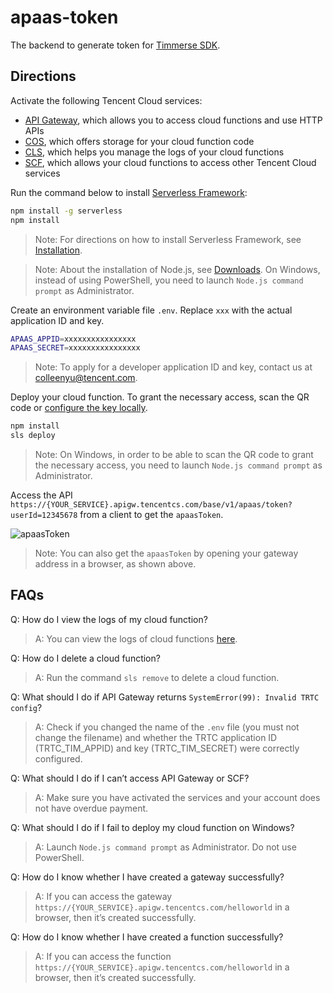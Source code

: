 # apaas-token

The backend to generate token for [Timmerse SDK](https://www.npmjs.com/package/timmerse).

## Directions

Activate the following Tencent Cloud services:

- [API Gateway](https://console.cloud.tencent.com/apigateway/service?rid=1), which allows you to access cloud functions and use HTTP APIs
- [COS](https://console.cloud.tencent.com/cos5), which offers storage for your cloud function code
- [CLS](https://console.cloud.tencent.com/cls/overview?region=ap-guangzhou), which helps you manage the logs of your cloud functions
- [SCF](https://console.cloud.tencent.com/scf/list?rid=1&ns=default), which allows your cloud functions to access other Tencent Cloud services

Run the command below to install [Serverless Framework](https://intl.cloud.tencent.com/document/product/583/36263):

```bash
npm install -g serverless
npm install
```

> Note: For directions on how to install Serverless Framework, see [Installation](https://intl.cloud.tencent.com/document/product/583/36263).

> Note: About the installation of Node.js, see [Downloads](https://nodejs.org/zh-cn/download/). On Windows, instead of using PowerShell, you need to launch `Node.js command prompt` as Administrator.

Create an environment variable file `.env`. Replace `xxx` with the actual application ID and key.

```bash
APAAS_APPID=xxxxxxxxxxxxxxxx
APAAS_SECRET=xxxxxxxxxxxxxxxx
```

> Note: To apply for a developer application ID and key, contact us at colleenyu@tencent.com.

Deploy your cloud function. To grant the necessary access, scan the QR code or [configure the key locally](https://intl.cloud.tencent.com/document/product/583/38859#authorizing-with-local-key).

```bash
npm install
sls deploy
```

> Note: On Windows, in order to be able to scan the QR code to grant the necessary access, you need to launch `Node.js command prompt` as Administrator.

Access the API `https://{YOUR_SERVICE}.apigw.tencentcs.com/base/v1/apaas/token?userId=12345678` from a client to get the `apaasToken`.

![apaasToken](https://user-images.githubusercontent.com/91418940/142608944-0890bf01-7ad0-4e78-b281-0c1fed370452.png)

> Note: You can also get the `apaasToken` by opening your gateway address in a browser, as shown above.

## FAQs

Q: How do I view the logs of my cloud function?

> A: You can view the logs of cloud functions [here](https://console.cloud.tencent.com/scf/list-detail?rid=1&ns=default&id=application-prod-apaas-token&menu=log&tab=codeTab).

Q: How do I delete a cloud function?

> A: Run the command `sls remove` to delete a cloud function.

Q: What should I do if API Gateway returns `SystemError(99): Invalid TRTC config`?

> A: Check if you changed the name of the `.env` file (you must not change the filename) and whether the TRTC application ID (TRTC_TIM_APPID) and key (TRTC_TIM_SECRET) were correctly configured.

Q: What should I do if I can’t access API Gateway or SCF?

> A: Make sure you have activated the services and your account does not have overdue payment.

Q: What should I do if I fail to deploy my cloud function on Windows?

> A: Launch `Node.js command prompt` as Administrator. Do not use PowerShell.

Q: How do I know whether I have created a gateway successfully?

> A: If you can access the gateway `https://{YOUR_SERVICE}.apigw.tencentcs.com/helloworld` in a browser, then it’s created successfully.

Q: How do I know whether I have created a function successfully?

> A: If you can access the function `https://{YOUR_SERVICE}.apigw.tencentcs.com/helloworld` in a browser, then it’s created successfully.